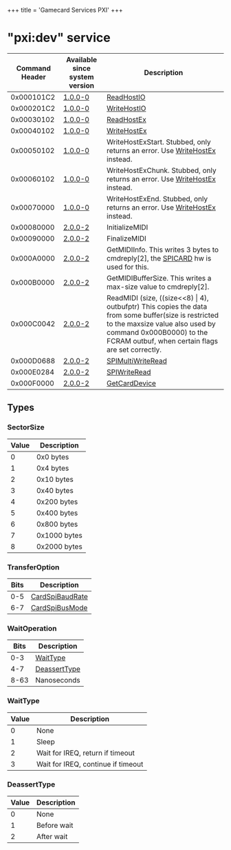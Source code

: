 +++
title = 'Gamecard Services PXI'
+++

# "pxi:dev" service

| Command Header | Available since system version | Description                                                                                                                                                                                                              |
|----------------|--------------------------------|--------------------------------------------------------------------------------------------------------------------------------------------------------------------------------------------------------------------------|
| 0x000101C2     | [1.0.0-0](1.0.0-0 "wikilink")  | [ReadHostIO](PXIDEV:ReadCTRCARD_Cmd40 "wikilink")                                                                                                                                                                        |
| 0x000201C2     | [1.0.0-0](1.0.0-0 "wikilink")  | [WriteHostIO](PXIDEV:WriteCTRCARD_Cmd41 "wikilink")                                                                                                                                                                      |
| 0x00030102     | [1.0.0-0](1.0.0-0 "wikilink")  | [ReadHostEx](PXIDEV:ReadCTRCARD_Cmd42 "wikilink")                                                                                                                                                                        |
| 0x00040102     | [1.0.0-0](1.0.0-0 "wikilink")  | [WriteHostEx](PXIDEV:WriteCTRCARD_Cmd44 "wikilink")                                                                                                                                                                      |
| 0x00050102     | [1.0.0-0](1.0.0-0 "wikilink")  | WriteHostExStart. Stubbed, only returns an error. Use [WriteHostEx](PXIDEV:WriteCTRCARD_Cmd44 "wikilink") instead.                                                                                                       |
| 0x00060102     | [1.0.0-0](1.0.0-0 "wikilink")  | WriteHostExChunk. Stubbed, only returns an error. Use [WriteHostEx](PXIDEV:WriteCTRCARD_Cmd44 "wikilink") instead.                                                                                                       |
| 0x00070000     | [1.0.0-0](1.0.0-0 "wikilink")  | WriteHostExEnd. Stubbed, only returns an error. Use [WriteHostEx](PXIDEV:WriteCTRCARD_Cmd44 "wikilink") instead.                                                                                                         |
| 0x00080000     | [2.0.0-2](2.0.0-2 "wikilink")  | InitializeMIDI                                                                                                                                                                                                           |
| 0x00090000     | [2.0.0-2](2.0.0-2 "wikilink")  | FinalizeMIDI                                                                                                                                                                                                             |
| 0x000A0000     | [2.0.0-2](2.0.0-2 "wikilink")  | GetMIDIInfo. This writes 3 bytes to cmdreply\[2\], the [SPICARD](SPICARD "wikilink") hw is used for this.                                                                                                                |
| 0x000B0000     | [2.0.0-2](2.0.0-2 "wikilink")  | GetMIDIBufferSize. This writes a max-size value to cmdreply\[2\].                                                                                                                                                        |
| 0x000C0042     | [2.0.0-2](2.0.0-2 "wikilink")  | ReadMIDI (size, ((size\<\<8) \| 4), outbufptr) This copies the data from some buffer(size is restricted to the maxsize value also used by command 0x000B0000) to the FCRAM outbuf, when certain flags are set correctly. |
| 0x000D0688     | [2.0.0-2](2.0.0-2 "wikilink")  | [SPIMultiWriteRead](PXIDEV:SPIMultiWriteRead "wikilink")                                                                                                                                                                 |
| 0x000E0284     | [2.0.0-2](2.0.0-2 "wikilink")  | [SPIWriteRead](PXIDEV:SPIWriteRead "wikilink")                                                                                                                                                                           |
| 0x000F0000     | [2.0.0-2](2.0.0-2 "wikilink")  | [GetCardDevice](PXIDEV:GetCardDevice "wikilink")                                                                                                                                                                         |

## Types

### SectorSize

| Value | Description  |
|-------|--------------|
| 0     | 0x0 bytes    |
| 1     | 0x4 bytes    |
| 2     | 0x10 bytes   |
| 3     | 0x40 bytes   |
| 4     | 0x200 bytes  |
| 5     | 0x400 bytes  |
| 6     | 0x800 bytes  |
| 7     | 0x1000 bytes |
| 8     | 0x2000 bytes |

### TransferOption

| Bits | Description                                                       |
|------|-------------------------------------------------------------------|
| 0-5  | [CardSpiBaudRate](Filesystem_services#CardSpiBaudRate "wikilink") |
| 6-7  | [CardSpiBusMode](Filesystem_services#CardSpiBusMode "wikilink")   |

### WaitOperation

| Bits | Description                              |
|------|------------------------------------------|
| 0-3  | [WaitType](#WaitType "wikilink")         |
| 4-7  | [DeassertType](#DeassertType "wikilink") |
| 8-63 | Nanoseconds                              |

### WaitType

| Value | Description                        |
|-------|------------------------------------|
| 0     | None                               |
| 1     | Sleep                              |
| 2     | Wait for IREQ, return if timeout   |
| 3     | Wait for IREQ, continue if timeout |

### DeassertType

| Value | Description |
|-------|-------------|
| 0     | None        |
| 1     | Before wait |
| 2     | After wait  |